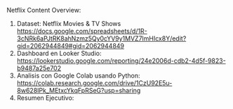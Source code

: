 Netflix Content Overview:
1. Dataset: Netflix Movies & TV Shows https://docs.google.com/spreadsheets/d/1R-3cNRk6aPJtRK8ahNzmz5Qy0cYV9y1MVZ7lmHIcx8Y/edit?gid=2062944849#gid=2062944849
2. Dashboard en Looker Studio: https://lookerstudio.google.com/reporting/24e2006d-cdb2-4d5f-9823-b9487a25e702
3. Analisis con Google Colab usando Python: https://colab.research.google.com/drive/1CzU92E5u-8w628IPk_MEtxcYkqFpRSeG?usp=sharing
4. Resumen Ejecutivo: 
